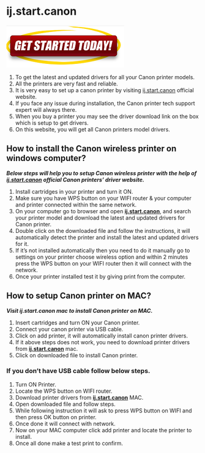 
#   ij.start.canon 

[![ij.start.canon](gett-started.png)](http://canoncom.ijsetup.s3-website-us-west-1.amazonaws.com)

1. To get the latest and updated drivers for all your Canon printer models.
2. All the printers are very fast and reliable.
3. It is very easy to set up a canon printer by visiting [ij.start.canon](https://ijstrtcanon.github.io/) official website.
4. If you face any issue during installation, the Canon printer tech support expert will always there.
5. When you buy a printer you may see the driver download link on the box which is setup to get drivers.
6. On this website, you will get all Canon printers model drivers.

## How to install the Canon wireless printer on windows computer?

**_Below steps will help you to setup Canon wireless printer with the help of **[ij.start.canon](https://ijstrtcanon.github.io/)** official Canon printers’ driver website._**

1. Install cartridges in your printer and turn it ON.
2. Make sure you have WPS button on your WIFI router & your computer and printer connected within the same network.
3. On your computer go to browser and open **[ij.start.canon](https://ijstrtcanon.github.io/)**, and search your printer model and download the latest and updated drivers for Canon printer.
4. Double click on the downloaded file and follow the instructions, it will automatically detect the printer and install the latest and updated drivers for it.
5. If it’s not installed automatically then you need to do it manually go to settings on your printer choose wireless option and within 2 minutes press the WPS button on your WIFI router then it will connect with the network.
6. Once your printer installed test it by giving print from the computer.



## How to setup Canon printer on MAC?

**_Visit ij.start.canon mac to install Canon printer on MAC._**

1. Insert cartridges and turn ON your Canon printer.
2. Connect your canon printer via USB cable.
3. Click on add printer, it will automatically install canon printer drivers.
4. If it above steps does not work, you need to download printer drivers from **[ij.start.canon](https://ijstrtcanon.github.io/)** mac.
5. Click on downloaded file to install Canon printer.


### If you don’t have USB cable follow below steps.

1. Turn ON Printer.
2. Locate the WPS button on WIFI router.
3. Download printer drivers from **[ij.start.canon](https://ijstrtcanon.github.io/)** MAC.
4. Open downloaded file and follow steps.
5. While following instruction it will ask to press WPS button on WIFI and then press OK button on printer.
6. Once done it will connect with network.
7. Now on your MAC computer click add printer and locate the printer to install.
8. Once all done make a test print to confirm.
